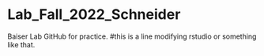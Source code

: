 # Lab_Fall_2022_Schneider
Baiser Lab GitHub for practice.
#this is a line modifying rstudio or something like that.